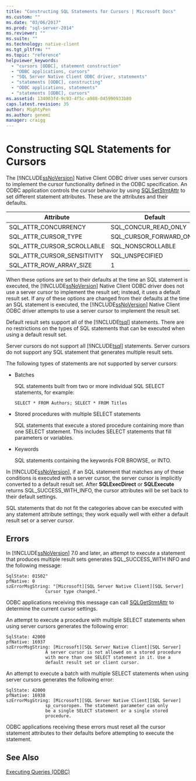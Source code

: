```yaml
---
title: "Constructing SQL Statements for Cursors | Microsoft Docs"
ms.custom: ""
ms.date: "03/06/2017"
ms.prod: "sql-server-2014"
ms.reviewer: ""
ms.suite: ""
ms.technology: native-client
ms.tgt_pltfrm: ""
ms.topic: "reference"
helpviewer_keywords: 
  - "cursors [ODBC], statement construction"
  - "ODBC applications, cursors"
  - "SQL Server Native Client ODBC driver, statements"
  - "statements [ODBC], constructing"
  - "ODBC applications, statements"
  - "statements [ODBC], cursors"
ms.assetid: 134003fd-9c93-4f5c-a988-045990933b80
caps.latest.revision: 35
author: MightyPen
ms.author: genemi
manager: craigg
---
```

# Constructing SQL Statements for Cursors
  The [!INCLUDE[ssNoVersion](../../includes/ssnoversion-md.md)] Native Client ODBC driver uses server cursors to implement the cursor functionality defined in the ODBC specification. An ODBC application controls the cursor behavior by using [SQLSetStmtAttr](../native-client-odbc-api/sqlsetstmtattr.md) to set different statement attributes. These are the attributes and their defaults.  
  
|Attribute|Default|  
|---------------|-------------|  
|SQL_ATTR_CONCURRENCY|SQL_CONCUR_READ_ONLY|  
|SQL_ATTR_CURSOR_TYPE|SQL_CURSOR_FORWARD_ONLY|  
|SQL_ATTR_CURSOR_SCROLLABLE|SQL_NONSCROLLABLE|  
|SQL_ATTR_CURSOR_SENSITIVITY|SQL_UNSPECIFIED|  
|SQL_ATTR_ROW_ARRAY_SIZE|1|  
  
 When these options are set to their defaults at the time an SQL statement is executed, the [!INCLUDE[ssNoVersion](../../includes/ssnoversion-md.md)] Native Client ODBC driver does not use a server cursor to implement the result set; instead, it uses a default result set. If any of these options are changed from their defaults at the time an SQL statement is executed, the [!INCLUDE[ssNoVersion](../../includes/ssnoversion-md.md)] Native Client ODBC driver attempts to use a server cursor to implement the result set.  
  
 Default result sets support all of the [!INCLUDE[tsql](../../includes/tsql-md.md)] statements. There are no restrictions on the types of SQL statements that can be executed when using a default result set.  
  
 Server cursors do not support all [!INCLUDE[tsql](../../includes/tsql-md.md)] statements. Server cursors do not support any SQL statement that generates multiple result sets.  
  
 The following types of statements are not supported by server cursors:  
  
-   Batches  
  
     SQL statements built from two or more individual SQL SELECT statements, for example:  
  
    ```  
    SELECT * FROM Authors; SELECT * FROM Titles  
    ```  
  
-   Stored procedures with multiple SELECT statements  
  
     SQL statements that execute a stored procedure containing more than one SELECT statement. This includes SELECT statements that fill parameters or variables.  
  
-   Keywords  
  
     SQL statements containing the keywords FOR BROWSE, or INTO.  
  
 In [!INCLUDE[ssNoVersion](../../includes/ssnoversion-md.md)], if an SQL statement that matches any of these conditions is executed with a server cursor, the server cursor is implicitly converted to a default result set. After **SQLExecDirect** or **SQLExecute** returns SQL_SUCCESS_WITH_INFO, the cursor attributes will be set back to their default settings.  
  
 SQL statements that do not fit the categories above can be executed with any statement attribute settings; they work equally well with either a default result set or a server cursor.  
  
## Errors  
 In [!INCLUDE[ssNoVersion](../../includes/ssnoversion-md.md)] 7.0 and later, an attempt to execute a statement that produces multiple result sets generates SQL_SUCCESS_WITH INFO and the following message:  
  
```  
SqlState: 01S02"  
pfNative: 0  
szErrorMsgString: "[Microsoft][SQL Server Native Client][SQL Server]  
               Cursor type changed."  
```  
  
 ODBC applications receiving this message can call [SQLGetStmtAttr](../native-client-odbc-api/sqlgetstmtattr.md) to determine the current cursor settings.  
  
 An attempt to execute a procedure with multiple SELECT statements when using server cursors generates the following error:  
  
```  
SqlState: 42000  
pfNative: 16937  
szErrorMsgString: [Microsoft][SQL Server Native Client][SQL Server]  
               A server cursor is not allowed on a stored procedure  
               with more than one SELECT statement in it. Use a  
               default result set or client cursor.  
```  
  
 An attempt to execute a batch with multiple SELECT statements when using server cursors generates the following error:  
  
```  
SqlState: 42000  
pfNative: 16938  
szErrorMsgString: [Microsoft][SQL Server Native Client][SQL Server]  
               sp_cursoropen. The statement parameter can only  
               be a single SELECT statement or a single stored   
               procedure.  
```  
  
 ODBC applications receiving these errors must reset all the cursor statement attributes to their defaults before attempting to execute the statement.  
  
## See Also  
 [Executing Queries &#40;ODBC&#41;](executing-queries-odbc.md)  
  
  

